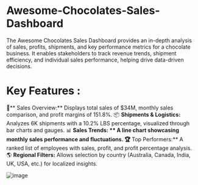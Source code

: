 # Awesome-Chocolates-Sales-Dashboard
The Awesome Chocolates Sales Dashboard provides an in-depth analysis of sales, profits, shipments, and key performance metrics for a chocolate business. It enables stakeholders to track revenue trends, shipment efficiency, and individual sales performance, helping drive data-driven decisions.

# Key Features :
📌** Sales Overview:** Displays total sales of $34M, monthly sales comparison, and profit margins of 151.8%.
📦 **Shipments & Logistics:**  Analyzes 6K shipments with a 10.2% LBS percentage, visualized through bar charts and gauges.
📊 **Sales Trends: **  A line chart showcasing monthly sales performance and fluctuations.
🏆** Top Performers:**  A ranked list of employees with sales, profit, and profit percentage analysis.
🌎 **Regional Filters:**  Allows selection by country (Australia, Canada, India, UK, USA, etc.) for localized insights.

![image](https://github.com/user-attachments/assets/edebd49a-3864-43ec-bcc9-933e84423d70)
